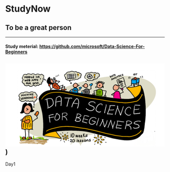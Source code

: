 # StudyNow
## To be a great person 
---
#### Study meterial: https://github.com/microsoft/Data-Science-For-Beginners

![C:/Users/benso/OneDrive - 長庚大學/Desktop/study/00-Title.png](00-Title.png))
---

Day1